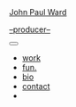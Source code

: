 <div class="col-sm-3">
  <a 
    id="logo" 
    href="{{ site.url }}{{ site.baseurl }}/" 
    class="pl-auto"
  >
    <img 
      class="mt-5 mb-2 w-100" 
      src="{{ site.url }}{{ site.baseurl }}/images/JPW_block_v4.png"
      alt=""
    >
  </a>
  <nav class="navbar navbar-expand-sm navbar-dark bg-transparent sticky-top">
    <a 
      href="{{ site.url }}{{ site.baseurl }}/" 
      class="navbar-brand" >
      John Paul Ward 
      <p class="description align-middle ml-2" >
        &#8211;producer&#8211;
      </p>
    </a>
    <button class="navbar-toggler" type="button" data-toggle="collapse" data-target="#navbarNav" aria-controls="navbarNav" aria-expanded="false" aria-label="Toggle navigation">
      <span class="navbar-toggler-icon"></span>
    </button>
    <div class="collapse navbar-collapse" id="navbarNav">
      <ul id="menu-jpw-main-menu" class="navbar-nav flex-sm-column mx-auto"><li id="menu-item-131" class="menu-item menu-item-type-custom menu-item-object-custom menu-item-131 nav-item"><a href="{{ site.url }}{{ site.baseurl }}/" class="nav-link text-lowercase">work</a></li>
        <li class="nav-item"><a href="{{ site.url }}{{ site.baseurl }}/categories/fun" class="nav-link text-lowercase">fun.</a></li>
        <li class="nav-item"><a href="{{ site.url }}{{ site.baseurl }}/bio" class="nav-link text-lowercase">bio</a></li>
        <li class="nav-item"><a href="mailto:{{ site.email | encode_email }}" target="_blank" class="nav-link text-lowercase">contact</a></li>
        <li class="nav-item"><a target="_blank" href="http://instagram.com/{{ site.instagram_username }}" class="nav-link text-lowercase"><i class="fab fa-instagram"></i></a></li>
      </ul>
    </div>
  </nav>
</div>

